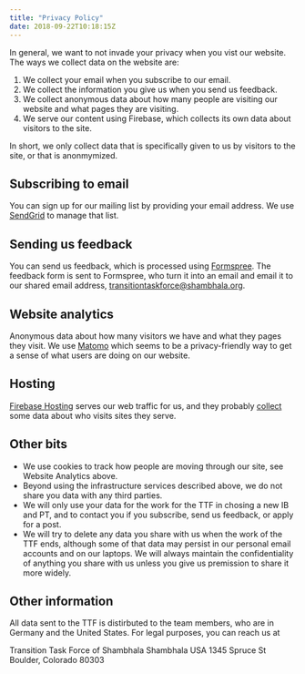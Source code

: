 ```yaml
---
title: "Privacy Policy"
date: 2018-09-22T10:18:15Z
---
```


In general, we want to not invade your privacy when you vist our website. The ways we collect data on the website are:

1. We collect your email when you subscribe to our email.
1. We collect the information you give us when you send us feedback.
1. We collect anonymous data about how many people are visiting our website and what pages they are visiting.
1. We serve our content using Firebase, which collects its own data about visitors to the site.

In short, we only collect data that is specifically given to us by visitors to the site, or that is anonmymized.

## Subscribing to email

You can sign up for our mailing list by providing your email address. We use [SendGrid](https://sendgrid.com/policies/privacy/) to manage that list.

## Sending us feedback

You can send us feedback, which is processed using [Formspree](https://formspree.io/static/PrivacyPolicy.pdf). The feedback form is sent to Formspree, who turn it into an email and email it to our shared email address, transitiontaskforce@shambhala.org.

## Website analytics

Anonymous data about how many visitors we have and what they pages they visit. We use [Matomo](https://matomo.org/privacy-policy/) which seems to be a privacy-friendly way to get a sense of what users are doing on our website.

## Hosting

[Firebase Hosting](https://firebase.google.com/support/privacy/) serves our web traffic for us, and they probably [collect](https://policies.google.com/privacy) some data about who visits sites they serve.

## Other bits

* We use cookies to track how people are moving through our site, see Website Analytics above.
* Beyond using the infrastructure services described above, we do not share you data with any third parties.
* We will only use your data for the work for the TTF in chosing a new IB and PT, and to contact you if you subscribe, send us feedback, or apply for a post.
* We will try to delete any data you share with us when the work of the TTF ends, although some of that data may persist in our personal email accounts and on our laptops.  We will always maintain the confidentiality of anything you share with us unless you give us premission to share it more widely.

## Other information

All data sent to the TTF is distirbuted to the team members, who are in Germany and the United States. For legal purposes, you can reach us at

Transition Task Force of Shambhala
Shambhala USA
1345 Spruce St
Boulder, Colorado 80303
